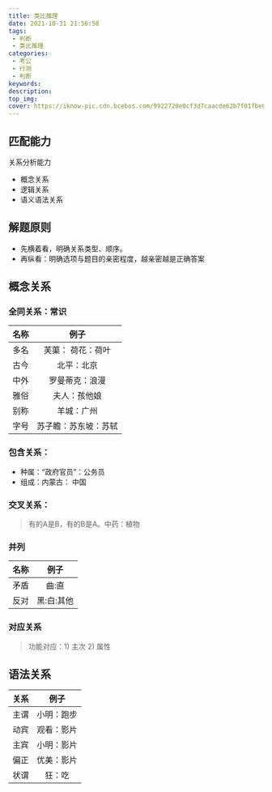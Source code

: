 ```yaml
---
title: 类比推理
date: 2021-10-31 21:56:58
tags:
 - 判断
 - 类比推理
categories:
 - 考公
 - 行测
 - 判断
keywords:
description:
top_img:
cover: https://iknow-pic.cdn.bcebos.com/9922720e0cf3d7caacde62b7f01fbe096a63a9c3?x-bce-process%3Dimage%2Fresize%2Cm_lfit%2Cw_600%2Ch_800%2Climit_1%2Fquality%2Cq_85%2Fformat%2Cf_jpg
---
```


## 匹配能力
关系分析能力
 - 概念关系
 - 逻辑关系
 - 语义语法关系

## 解题原则
 - 先横着看，明确关系类型、顺序。
 - 再纵看：明确选项与题目的亲密程度，越亲密越是正确答案

## 概念关系

###  全同关系：常识
| 名称 | 例子 |
|:---:|:---:|
| 多名 | 芙蕖： 荷花：荷叶 |
| 古今 | 北平：北京 |
| 中外 | 罗曼蒂克：浪漫 |
| 雅俗 | 夫人：孩他娘 |
| 别称 | 羊城：广州 |
| 字号 | 苏子瞻：苏东坡：苏轼 |

### 包含关系：
* 种属：“政府官员”：公务员
* 组成：内蒙古： 中国

### 交叉关系：
 > 有的A是B，有的B是A。中药：植物

### 并列
| 名称 | 例子 |
| :--: | :--: |
| 矛盾 | 曲:直 |
| 反对 |黑:白:其他|

### 对应关系
> 功能对应：1) 主次 2) 属性

## 语法关系

| 关系 | 例子 |
| :--: | :--: |
| 主谓 | 小明：跑步 |
| 动宾 | 观看：影片 |
| 主宾 | 小明：影片 |
| 偏正 | 优美：影片 |
| 状谓 | 狂：吃 |